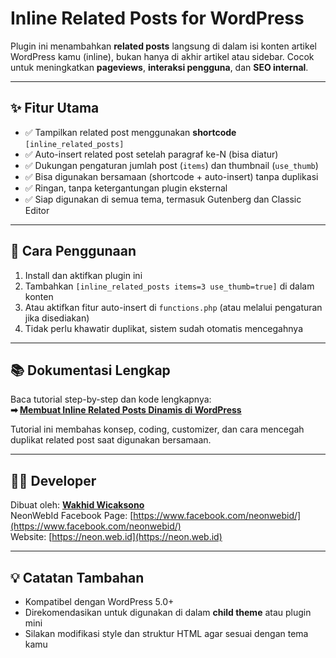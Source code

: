 # Inline Related Posts for WordPress

Plugin ini menambahkan **related posts** langsung di dalam isi konten artikel WordPress kamu (inline), bukan hanya di akhir artikel atau sidebar. Cocok untuk meningkatkan **pageviews**, **interaksi pengguna**, dan **SEO internal**.

---

## ✨ Fitur Utama

- ✅ Tampilkan related post menggunakan **shortcode** `[inline_related_posts]`
- ✅ Auto-insert related post setelah paragraf ke-N (bisa diatur)
- ✅ Dukungan pengaturan jumlah post (`items`) dan thumbnail (`use_thumb`)
- ✅ Bisa digunakan bersamaan (shortcode + auto-insert) tanpa duplikasi
- ✅ Ringan, tanpa ketergantungan plugin eksternal
- ✅ Siap digunakan di semua tema, termasuk Gutenberg dan Classic Editor

---

## 🔧 Cara Penggunaan

1. Install dan aktifkan plugin ini
2. Tambahkan `[inline_related_posts items=3 use_thumb=true]` di dalam konten
3. Atau aktifkan fitur auto-insert di `functions.php` (atau melalui pengaturan jika disediakan)
4. Tidak perlu khawatir duplikat, sistem sudah otomatis mencegahnya

---

## 📚 Dokumentasi Lengkap

Baca tutorial step-by-step dan kode lengkapnya:  
**➡ [Membuat Inline Related Posts Dinamis di WordPress](https://neon.web.id/membuat-inline-related-posts-dinamis-di-wordpress/)**

Tutorial ini membahas konsep, coding, customizer, dan cara mencegah duplikat related post saat digunakan bersamaan.

---

## 👨‍💻 Developer

Dibuat oleh: [**Wakhid Wicaksono**](https://www.facebook.com/bocahapi/)  
NeonWebId Facebook Page: [https://www.facebook.com/neonwebid/](https://www.facebook.com/neonwebid/)  
Website: [https://neon.web.id](https://neon.web.id)

---

## 💡 Catatan Tambahan

- Kompatibel dengan WordPress 5.0+
- Direkomendasikan untuk digunakan di dalam **child theme** atau plugin mini
- Silakan modifikasi style dan struktur HTML agar sesuai dengan tema kamu
